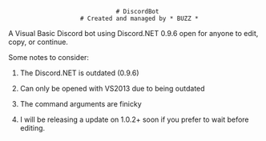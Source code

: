                                   # DiscordBot
                        # Created and managed by * BUZZ *
                                              
                                              
                                              
A Visual Basic Discord bot using Discord.NET 0.9.6 open for anyone to edit, copy, or continue.

Some notes to consider:

  1. The Discord.NET is outdated (0.9.6) 
  
  2. Can only be opened with VS2013 due to being outdated
  
  3. The command arguments are finicky
  
  4. I will be releasing a update on 1.0.2+ soon if you prefer to wait before editing.


  
  
  
 
